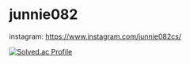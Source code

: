 # junnie082

instagram: https://www.instagram.com/junnie082cs/

[![Solved.ac Profile](http://mazassumnida.wtf/api/v2/generate_badge?boj=junnie082)](https://solved.ac/junnie082/)
